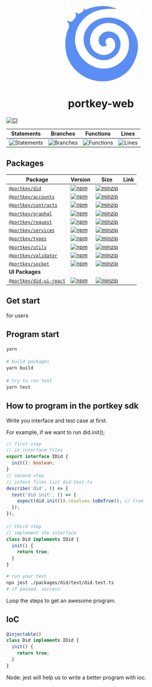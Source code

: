<p align="center">
  <a href="https://portkeydocs.readthedocs.io/en/pre-release/PortkeyDIDSDK/index.html">
    <img width="200" src= "./logo.png"/>
  </a>
</p>

<h1 align="center">portkey-web</h1>

[![CI](https://github.com/Portkey-Wallet/portkey-web/actions/workflows/CI.yml/badge.svg)](https://github.com/Portkey-Wallet/portkey-web/actions/workflows/CI.yml)

| Statements                  | Branches                | Functions                 | Lines             |
| --------------------------- | ----------------------- | ------------------------- | ----------------- |
| ![Statements](https://img.shields.io/badge/statements-85.85%25-yellow.svg?style=flat) | ![Branches](https://img.shields.io/badge/branches-73.13%25-red.svg?style=flat) | ![Functions](https://img.shields.io/badge/functions-75.71%25-red.svg?style=flat) | ![Lines](https://img.shields.io/badge/lines-85.38%25-yellow.svg?style=flat) |


## Packages

| Package                                                   | Version                                                                                                                                       | Size                                                                                                                                                             | Link                                                                      |
|-----------------------------------------------------------|-----------------------------------------------------------------------------------------------------------------------------------------------|------------------------------------------------------------------------------------------------------------------------------------------------------------------|---------------------------------------------------------------------------|
| [`@portkey/did`](packages/did)                     | [![npm](https://img.shields.io/npm/v/@portkey/did)](https://www.npmjs.com/package/@portkey/did)                     | [![minzip](https://img.shields.io/bundlephobia/minzip/@portkey/did)](https://bundlephobia.com/package/@portkey/did)                     |                                                                           |
| [`@portkey/accounts`](packages/accounts)                     | [![npm](https://img.shields.io/npm/v/@portkey/accounts)](https://www.npmjs.com/package/@portkey/accounts)                     | [![minzip](https://img.shields.io/bundlephobia/minzip/@portkey/accounts)](https://bundlephobia.com/package/@portkey/accounts)                       |                                                                           |
| [`@portkey/contracts`](packages/contracts)                     | [![npm](https://img.shields.io/npm/v/@portkey/contracts)](https://www.npmjs.com/package/@portkey/contracts)                     | [![minzip](https://img.shields.io/bundlephobia/minzip/@portkey/contracts)](https://bundlephobia.com/package/@portkey/contracts) |
| [`@portkey/graphql`](packages/graphql)                     | [![npm](https://img.shields.io/npm/v/@portkey/graphql)](https://www.npmjs.com/package/@portkey/graphql)                     | [![minzip](https://img.shields.io/bundlephobia/minzip/@portkey/graphql)](https://bundlephobia.com/package/@portkey/graphql)                     |                                                                           |
| [`@portkey/request`](packages/request)                     | [![npm](https://img.shields.io/npm/v/@portkey/request)](https://www.npmjs.com/package/@portkey/request)                     | [![minzip](https://img.shields.io/bundlephobia/minzip/@portkey/request)](https://bundlephobia.com/package/@portkey/request)                                    |
| [`@portkey/services`](packages/services)                     | [![npm](https://img.shields.io/npm/v/@portkey/services)](https://www.npmjs.com/package/@portkey/services)                     | [![minzip](https://img.shields.io/bundlephobia/minzip/@portkey/services)](https://bundlephobia.com/package/@portkey/services)                                          |
| [`@portkey/types`](packages/types)                     | [![npm](https://img.shields.io/npm/v/@portkey/types)](https://www.npmjs.com/package/@portkey/types)                     | [![minzip](https://img.shields.io/bundlephobia/minzip/@portkey/types)](https://bundlephobia.com/package/@portkey/types)                 |                                                                           |
| [`@portkey/utils`](packages/utils)                     | [![npm](https://img.shields.io/npm/v/@portkey/utils)](https://www.npmjs.com/package/@portkey/utils)                     | [![minzip](https://img.shields.io/bundlephobia/minzip/@portkey/utils)](https://bundlephobia.com/package/@portkey/utils)                         |                                                                           |
| [`@portkey/validator`](packages/validator)                     | [![npm](https://img.shields.io/npm/v/@portkey/validator)](https://www.npmjs.com/package/@portkey/validator)                     | [![minzip](https://img.shields.io/bundlephobia/minzip/@portkey/validator)](https://bundlephobia.com/package/@portkey/validator)                               |                                                                           |
| [`@portkey/socket`](packages/socket)                     | [![npm](https://img.shields.io/npm/v/@portkey/utils)](https://www.npmjs.com/package/@portkey/socket)                     | [![minzip](https://img.shields.io/bundlephobia/minzip/@portkey/socket)](https://bundlephobia.com/package/@portkey/socket)|
| **UI Packages**                                            |                                                                                                                                               |                                                                                                                                                                  |                                                                           |
| [`@portkey/did-ui-react`](packages/did-ui-react)                     | [![npm](https://img.shields.io/npm/v/@portkey/did-ui-react)](https://www.npmjs.com/package/@portkey/did-ui-react)                     | [![minzip](https://img.shields.io/bundlephobia/minzip/@portkey/did-ui-react)](https://bundlephobia.com/package/@portkey/did-ui-react) 

## Get start

for users

## Program start

```bash
yarn

# build packages
yarn build

# try to run test
yarn test
```

## How to program in the portkey sdk

Write you interface and test case at first.

For example, if we want to run did.init();

```typescript
// first step
// in interface files
export interface IDid {
  init(): boolean;
}
// second step
// intest files list did.test.ts
describe('did', () => {
  test('did init', () => {
    expect(did.init()).resolves.toBeTrue(); // true
  });
});

// third step
// implement the interface
class Did implements IDid {
  init() {
    return true;
  }
}
```

```bash
# run your test
npx jest ./packages/did/test/did.test.ts
# if passed, success
```

Loop the steps to get an awesome program.

## IoC

```typescript
@injectable()
class Did implements IDid {
  init() {
    return true;
  }
}
```

Node: jest will help us to write a better program with ioc.